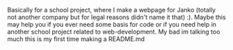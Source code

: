 Basically for a school project, where I make a webpage for Janko (totally not another company but for legal reasons didn't name it that) :). Maybe this may help you if you ever need some basis for code or if you need help in another school project related to web-development. My bad im talking too much this is my first time making a README.md
